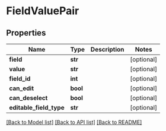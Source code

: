 # FieldValuePair

## Properties
Name | Type | Description | Notes
------------ | ------------- | ------------- | -------------
**field** | **str** |  | [optional] 
**value** | **str** |  | [optional] 
**field_id** | **int** |  | [optional] 
**can_edit** | **bool** |  | [optional] 
**can_deselect** | **bool** |  | [optional] 
**editable_field_type** | **str** |  | [optional] 

[[Back to Model list]](../README.md#documentation-for-models) [[Back to API list]](../README.md#documentation-for-api-endpoints) [[Back to README]](../README.md)

